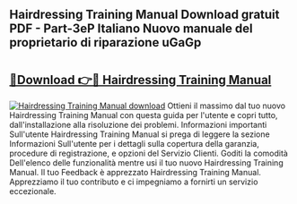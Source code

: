 ## Hairdressing Training Manual Download gratuit PDF - Part-3eP Italiano Nuovo manuale del proprietario di riparazione uGaGp

# <h2><a href="http://dfdckt.blite.top/?on=Hairdressing+Training+Manual">🔗Download 👉🔴 Hairdressing Training Manual</a></h2>

[![Hairdressing Training Manual download](https://i.imgur.com/lujVjoI.png)](http://dfdckt.blite.top/?on=Hairdressing+Training+Manual)
Ottieni il massimo dal tuo nuovo Hairdressing Training Manual con questa guida per l'utente e copri tutto, dall'installazione alla risoluzione dei problemi. Informazioni importanti Sull'utente Hairdressing Training Manual si prega di leggere la sezione Informazioni Sull'utente per i dettagli sulla copertura della garanzia, procedure di registrazione, e opzioni del Servizio Clienti. Goditi la comodità Dell'elenco delle funzionalità mentre usi il tuo nuovo Hairdressing Training Manual. Il tuo Feedback è apprezzato Hairdressing Training Manual. Apprezziamo il tuo contributo e ci impegniamo a fornirti un servizio eccezionale.
